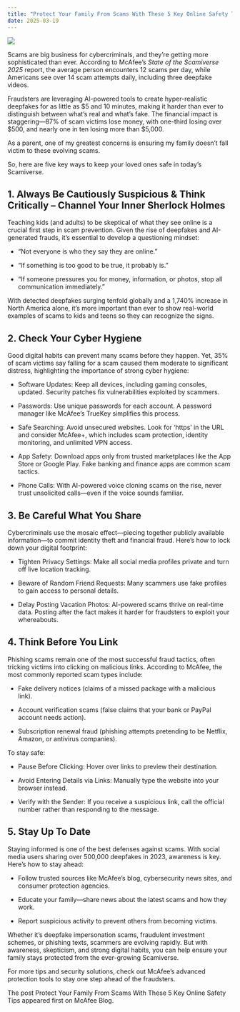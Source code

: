 ```yaml
---
title: "Protect Your Family From Scams With These 5 Key Online Safety Tips"
date: 2025-03-19
---
```


![](https://www.mcafee.com/blogs/wp-content/uploads/2022/05/300x200_Blog_familytechagreement.jpg)

Scams are big business for cybercriminals, and they’re getting more sophisticated than ever. According to McAfee’s _State of the Scamiverse 2025_ report, the average person encounters 12 scams per day, while Americans see over 14 scam attempts daily, including three deepfake videos.

Fraudsters are leveraging AI-powered tools to create hyper-realistic deepfakes for as little as $5 and 10 minutes, making it harder than ever to distinguish between what’s real and what’s fake. The financial impact is staggering—87% of scam victims lose money, with one-third losing over $500, and nearly one in ten losing more than $5,000. 

As a parent, one of my greatest concerns is ensuring my family doesn’t fall victim to these evolving scams.

So, here are five key ways to keep your loved ones safe in today’s Scamiverse. 

## 1\. **Always Be Cautiously Suspicious & Think Critically – Channel Your Inner Sherlock Holmes**

Teaching kids (and adults) to be skeptical of what they see online is a crucial first step in scam prevention. Given the rise of deepfakes and AI-generated frauds, it’s essential to develop a questioning mindset: 

- “Not everyone is who they say they are online.” 

- “If something is too good to be true, it probably is.” 

- “If someone pressures you for money, information, or photos, stop all communication immediately.” 

With detected deepfakes surging tenfold globally and a 1,740% increase in North America alone, it’s more important than ever to show real-world examples of scams to kids and teens so they can recognize the signs. 

## **2\. Check Your Cyber Hygiene**

Good digital habits can prevent many scams before they happen. Yet, 35% of scam victims say falling for a scam caused them moderate to significant distress, highlighting the importance of strong cyber hygiene: 

- Software Updates: Keep all devices, including gaming consoles, updated. Security patches fix vulnerabilities exploited by scammers. 

- Passwords: Use unique passwords for each account. A password manager like McAfee’s TrueKey simplifies this process. 

- Safe Searching: Avoid unsecured websites. Look for ‘https’ in the URL and consider McAfee+, which includes scam protection, identity monitoring, and unlimited VPN access. 

- App Safety: Download apps only from trusted marketplaces like the App Store or Google Play. Fake banking and finance apps are common scam tactics. 

- Phone Calls: With AI-powered voice cloning scams on the rise, never trust unsolicited calls—even if the voice sounds familiar. 

## **3\. Be Careful What You Share**

Cybercriminals use the mosaic effect—piecing together publicly available information—to commit identity theft and financial fraud. Here’s how to lock down your digital footprint: 

- Tighten Privacy Settings: Make all social media profiles private and turn off live location tracking. 

- Beware of Random Friend Requests: Many scammers use fake profiles to gain access to personal details. 

- Delay Posting Vacation Photos: AI-powered scams thrive on real-time data. Posting after the fact makes it harder for fraudsters to exploit your whereabouts. 

## **4\. Think Before You Link**

Phishing scams remain one of the most successful fraud tactics, often tricking victims into clicking on malicious links. According to McAfee, the most commonly reported scam types include: 

- Fake delivery notices (claims of a missed package with a malicious link). 

- Account verification scams (false claims that your bank or PayPal account needs action). 

- Subscription renewal fraud (phishing attempts pretending to be Netflix, Amazon, or antivirus companies). 

To stay safe: 

- Pause Before Clicking: Hover over links to preview their destination. 

- Avoid Entering Details via Links: Manually type the website into your browser instead. 

- Verify with the Sender: If you receive a suspicious link, call the official number rather than responding to the message. 

## **5\. Stay Up To Date**

Staying informed is one of the best defenses against scams. With social media users sharing over 500,000 deepfakes in 2023, awareness is key. Here’s how to stay ahead: 

- Follow trusted sources like McAfee’s blog, cybersecurity news sites, and consumer protection agencies. 

- Educate your family—share news about the latest scams and how they work. 

- Report suspicious activity to prevent others from becoming victims. 

Whether it’s deepfake impersonation scams, fraudulent investment schemes, or phishing texts, scammers are evolving rapidly. But with awareness, skepticism, and strong digital habits, you can help ensure your family stays protected from the ever-growing Scamiverse. 

For more tips and security solutions, check out McAfee’s advanced protection tools to stay one step ahead of the fraudsters. 

The post Protect Your Family From Scams With These 5 Key Online Safety Tips appeared first on McAfee Blog.
